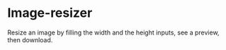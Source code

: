 # Image-resizer
Resize an image by filling the width and the height inputs, see a preview, then download.
